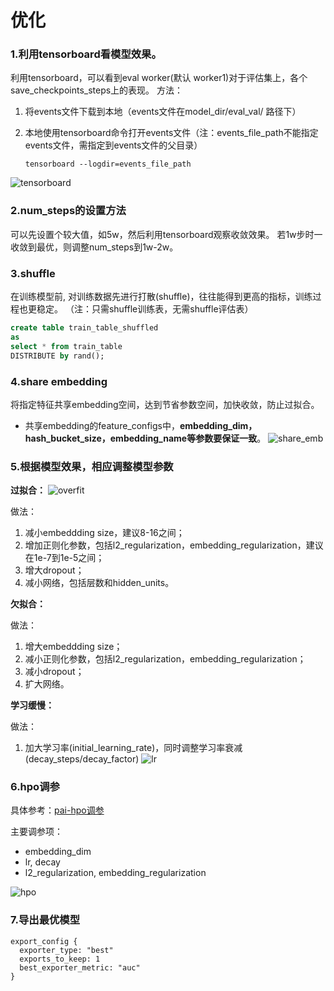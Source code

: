 # 优化

### 1.利用tensorboard看模型效果。

利用tensorboard，可以看到eval worker(默认 worker1)对于评估集上，各个save_checkpoints_steps上的表现。
方法：

1. 将events文件下载到本地（events文件在model_dir/eval_val/ 路径下）

1. 本地使用tensorboard命令打开events文件（注：events_file_path不能指定events文件，需指定到events文件的父目录）

   ```
   tensorboard --logdir=events_file_path
   ```

![tensorboard](../images/optimize/tensorboard.png)

### 2.num_steps的设置方法

可以先设置个较大值，如5w，然后利用tensorboard观察收敛效果。
若1w步时一收敛到最优，则调整num_steps到1w-2w。

### 3.shuffle

在训练模型前, 对训练数据先进行打散(shuffle)，往往能得到更高的指标，训练过程也更稳定。
（注：只需shuffle训练表，无需shuffle评估表）

```sql
create table train_table_shuffled
as
select * from train_table
DISTRIBUTE by rand();
```

### 4.share embedding

将指定特征共享embedding空间，达到节省参数空间，加快收敛，防止过拟合。

- 共享embedding的feature_configs中，**embedding_dim，hash_bucket_size，embedding_name等参数要保证一致**。
  ![share_emb](../images/optimize/share_emb.png)

### 5.根据模型效果，相应调整模型参数

**过拟合：**
![overfit](../images/optimize/overfit.png)

做法：

1. 减小embeddding size，建议8-16之间；
1. 增加正则化参数，包括l2_regularization，embedding_regularization，建议在1e-7到1e-5之间；
1. 增大dropout；
1. 减小网络，包括层数和hidden_units。

**欠拟合：**

做法：

1. 增大embeddding size；
1. 减小正则化参数，包括l2_regularization，embedding_regularization；
1. 减小dropout；
1. 扩大网络。

**学习缓慢：**

做法：

1. 加大学习率(initial_learning_rate)，同时调整学习率衰减(decay_steps/decay_factor)
   ![lr](../images/optimize/lr.png)

### 6.hpo调参

具体参考：[pai-hpo调参](automl/hpo_pai.md)

主要调参项：

- embedding_dim
- lr, decay
- l2_regularization, embedding_regularization

![hpo](../images/optimize/hpo.png)

### 7.导出最优模型

```
export_config {
  exporter_type: "best"
  exports_to_keep: 1
  best_exporter_metric: "auc"
}
```
